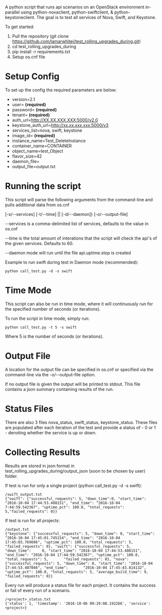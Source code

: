 A python script that runs api scenarios on an OpenStack environment in-parallel using python-novaclient, python-swiftclient, & python-keystoneclient.  The goal is to test all services of Nova, Swift, and Keystone.

To get started:

1. Pull the repository (git clone https://github.com/lamarwhitej/test_rolling_upgrades_during.git)
2. cd test_rolling_upgrades_during
2. pip install -r requirements.txt
3. Setup os.cnf file

Setup Config
=============
To set up the config the required parameters are below:

  * version=2.1
  * user= __(required)__
  * password= __(required)__
  * tenant= __(required)__
  * auth_url=http://XX.XX.XXX.XXX:5000/v2.0
  * keystone_auth_url=http://xx.xx.xxx.xxx:5000/v3
  * services_list=nova, swift, keystone
  * image_id= __(required)__
  * instance_name=Test_DeleteInstance
  * container_name=CONTAINER
  * object_name=test_Object
  * flavor_size=42
  * daemon_file=
  * output_file=output.txt

Running the script
=================

This script will parse the following arguments from the command-line and pulls additional data from os.cnf

[-s/--services] [-t/--time] || [-d/--daemon]} [-o/--output-file]

--services is a comma-delimited list of services, defaults to the value in os.cnf

--time is the total amount of interations that the script will check the api's of the given services. Defaults to 60.

--daemon mode will run until the file api.uptime.stop is created

Example to run swift during test in Daemon mode (recommended):

    python call_test.py -d -s swift

Time Mode
===========

This script can also be run in time mode, where it will continuously run for the specified number of seconds (or iterations).

To run the script in time mode, simply run:

    python call_test.py -t 5 -s swift

Where 5 is the number of seconds (or iterations).

Output File
===========

A location for the output file can be specified in os.cnf or specified via the command-line via the -o/--output-file option.

If no output file is given the output will be printed to stdout.  This file contains a json summary containing results of the run.

Status Files
============

There are also 3 files nova_status, swift_status, keystone_status.  These files are populated after each iteration of the test and provide a status of - 0 or 1 - denoting whether the service is up or down.

Collecting Results
==================

Results are stored in json format in test_rolling_upgrades_during/output_json (soon to be chosen by user) folder. 

If test is run for only a single project (python call_test.py -d -s swift):

    /swift_output.txt
    {"swift": {"successful_requests": 5, "down_time":0, "start_time": "2016-10-04 17:44:53.408151", "end_time": "2016-10-04   
    7:44:59.542367", "uptime_pct": 100.0, "total_requests": 5,"failed_requests": 0}}
    
If test is run for all projects:

    /output.txt
    {"keystone": {"successful_requests": 5, "down_time": 0, "start_time": "2016-10-04 17:45:01.745154", "end_time": "2016-10-04             17:45:03.769696", "uptime_pct": 100.0, "total_requests": 5, "failed_requests": 0}, "swift": {"successful_requests": 5, "down_time":     0, "start_time": "2016-10-04 17:44:53.408151", "end_time": "2016-10-04 17:44:59.542367", "uptime_pct": 100.0, "total_requests": 5,       "failed_requests": 0}, "nova": {"successful_requests": 5, "down_time": 0, "start_time": "2016-10-04 17:44:53.407046", "end_time":       "2016-10-04 17:45:43.814132", "uptime_pct": 100.0, "total_requests": 5, "average_build_time": 9, "failed_requests": 0}}

Every run will produce a status file for each project.  It contains the success or fail of every run of a scenario.

    /<project>_status.txt
    {'status': 1, 'timestamp': '2016-10-06 09:29:08.192266', 'service': <project>}
